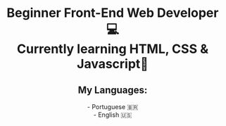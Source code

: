 <div align="center">
<h1>Beginner Front-End Web Developer 💻<br>Currently learning HTML, CSS & Javascript📖</h1>
<h2>My Languages:</h2>
- Portuguese 🇧🇷<br>- English 🇺🇸  
</div>
